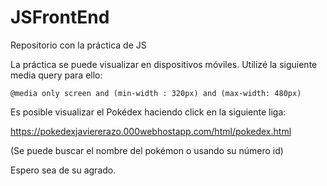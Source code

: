 # JSFrontEnd
Repositorio con la práctica de JS

La práctica se puede visualizar en dispositivos móviles. Utilizé la siguiente media query para ello:

    @media only screen and (min-width : 320px) and (max-width: 480px) 
    
Es posible visualizar el Pokédex haciendo click en la siguiente liga:

https://pokedexjaviererazo.000webhostapp.com/html/pokedex.html

(Se puede buscar el nombre del pokémon o usando su número id)

Espero sea de su agrado.
